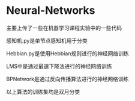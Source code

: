# Neural-Networks

主要上传了一些在机器学习课程实验中的一些代码

感知机.py是单节点感知机用于分类

Hebbian.py是使用Hebbian规则进行的神经网络训练

LMS中是通过最速下降法进行的神经网络训练

BPNetwork是通过反向传播算法进行的神经网络训练

以上算法的训练集均是双月分类
